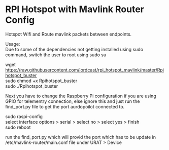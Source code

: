 # RPI Hotspot with Mavlink Router Config

Hotspot Wifi and Route mavlink packets between endpoints.

Usage:  
Due to some of the dependencies not getting installed using sudo command, switch the user to root using sudo su  

wget https://raw.githubusercontent.com/lordcast/rpi_hotspot_mavlink/master/Rpihotspot_buster  
sudo chmod +x Rpihotspot_buster  
sudo ./Rpihotspot_buster

Next you have to change the Raspberry Pi configuration if you are using GPIO for telementry connection, else ignore this and just run the find_port.py file to get the port aurdopoilot connected to.  
  
sudo raspi-config  
select interface options > serial > select no > select yes > finish  
sudo reboot  

run the find_port.py which will provid the port which has to be update in /etc/mavlink-router/main.conf file under URAT > Device



